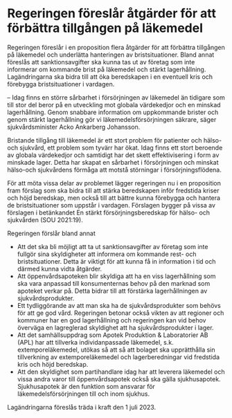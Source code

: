 # Regeringen föreslår åtgärder för att förbättra tillgången på läkemedel

Regeringen föreslår i en proposition flera åtgärder för att förbättra tillgången på läkemedel och underlätta hanteringen av bristsituationer. Bland annat föreslås att sanktionsavgifter ska kunna tas ut av företag som inte informerar om kommande brist på läkemedel och stärkt lagerhållning. Lagändringarna ska bidra till att öka beredskapen i en eventuell kris och förebygga bristsituationer i vardagen.

– Idag finns en större sårbarhet i försörjningen av läkemedel än tidigare som till stor del beror på en utveckling mot globala värdekedjor och en minskad lagerhållning. Genom snabbare information om uppkommande brister och genom stärkt lagerhållning gör vi läkemedelsförsörjningen säkrare, säger sjukvårdsminister Acko Ankarberg Johansson.

Bristande tillgång till läkemedel är ett stort problem för patienter och hälso- och sjukvård, ett problem som tyvärr har ökat. Idag finns ett stort beroende av globala värdekedjor och samtidigt har det skett effektivisering i form av minskade lager. Detta har skapat en sårbarhet i försörjningen och minskat hälso-och sjukvårdens förmåga att motstå störningar i försörjningsflödena.

För att möta vissa delar av problemet lägger regeringen nu i en proposition fram förslag som ska bidra till att stärka beredskapen inför fredstida kriser och höjd beredskap, men också till att bättre kunna förebygga och hantera de bristsituationer som uppstår i vardagen. Förslagen bygger på vissa av förslagen i betänkandet En stärkt försörjningsberedskap för hälso- och sjukvården (SOU 2021:19).

Regeringen förslår bland annat

* Att det ska bli möjligt att ta ut sanktionsavgifter av företag som inte fullgör sina skyldigheter att informera om kommande rest- och bristsituationer. Detta är viktigt för att kunna få in information i tid och därmed kunna vidta åtgärder.
* Att öppenvårdsapoteken blir skyldiga att ha en viss lagerhållning som ska vara anpassad till konsumenternas behov på den marknad som apoteket verkar på. Detta bidrar till att förstärka lagerhållningen av sjukvårdsprodukter.
* Ett tydliggörande av att man ska ha de sjukvårdsprodukter som behövs för att ge god vård. Regeringen betonar också vikten av att regioner och kommuner har en god lagerhållning och regeringen kan vid behov överväga en lagreglerad skyldighet att ha sjukvårdsprodukter i lager.
* Att det samhällsuppdrag som Apotek Produktion & Laboratorier AB (APL) har att tillverka individanpassade läkemedel, s.k. extemporeläkemedel, utökas så att så att bolaget ska upprätthålla sin tillverkning av extemporeläkemedel och lagerberedningar vid fredstida kris och höjd beredskap.
* Att den skyldighet som partihandlare idag har att leverera läkemedel och vissa andra varor till öppenvårdsapotek också ska gälla sjukhusapotek. Sjukhusapotek är den funktion som ansvarar för läkemedelsförsörjningen till och inom sjukhus.

Lagändringarna föreslås träda i kraft den 1 juli 2023.
